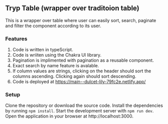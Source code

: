 ## Tryp Table (wrapper over traditoion table)
This is a wrapper over table where user can easily sort, search, paginate and filter the component according to its user.

### Features
1. Code is written in typeScript.
2. Code is wriiten using the Chakra UI library.
3. Pagination is implimented with pagination as a reusable component.
4. Exact search by name feature is avalable.
5. If column values are strings, clicking on the header should sort the columns ascending. Clicking again should sort descending.
6. Code is deployed at https://main--dulcet-lily-79fc2e.netlify.app/

### Setup
Clone the repository or download the source code.
Install the dependencies by running `npm install`.
Start the development server with `npm run dev`.
Open the application in your browser at http://localhost:3000.